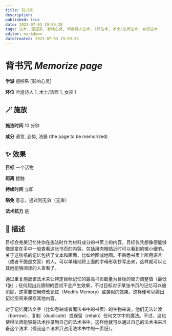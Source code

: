 ```yaml
---
title: 背书咒
description: 
published: true
date: 2023-07-03 19:59:28
tags: 法术, 惑控系, 影响心灵, 吟游诗人法术, 1环法术, 术士/法师法术, 女巫法术
editor: markdown
dateCreated: 2023-07-03 19:59:28
---
```


# **背书咒** *Memorize page*

**学派** 惑控系 \[影响心灵\] 

**环位** 吟游诗人 1, 术士/法师 1, 女巫 1

## 🪄 施放

**施法时间** 10 分钟

**成分** 语言, 姿势, 法器 (the page to be memorized)

## ✨ 效果 

**目标** 一个活物 

**距离** 接触  

**持续时间** 立即 

**豁免** 意志，通过则无效（无害）

**法术抗力** 是

## 📖 描述

目标会完美记忆住你在施法时作为材料成分的书页上的内容。目标仅凭想像便能够像是拿在手中一般查看这张书页的内容，包括用肉眼贴近时可以看到的微小细节。关于这张纸的记忆包括了文本和画面，比如绘图或地图。不熟悉书页上所用语言（或者干脆是文盲）的人，可以单纯地将上面的字母形状抄写出来，这样就可以让其他能够阅读的人查看了。

通过重复施放该法术来让特定目标记忆的最高书页数量为目标的智力调整值（最低1张）；任何超出此限制的尝试不会产生效果，不过目标对于某张书页的记忆可以被消除，这需要使用修改记忆（Modify Memory）或类似的效果，这样便可以腾出记忆空间来保存其他内容。

对于记忆魔法文字（比如卷轴或者魔法书中的书页）的生物来说，他们无法让渡（borrow）、复制（duplicate）或保留（retain）任何文字中的魔法。不过，这也使得法师能够将法术抄录到自己的法术书中，这样他就可以通过自己的法术书来准备这个法术（假设这个法术只占用法术书中的一页纸）。
    